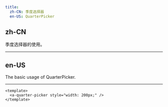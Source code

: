 ```yaml
title:
  zh-CN: 季度选择器
  en-US: QuarterPicker
```

## zh-CN

季度选择器的使用。

---

## en-US

The basic usage of QuarterPicker.

---

```vue
<template>
  <a-quarter-picker style="width: 200px;" />
</template>
```

